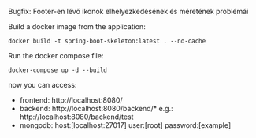 Bugfix: Footer-en lévő ikonok elhelyezkedésének és méretének problémái

Build a docker image from the application:
```
docker build -t spring-boot-skeleton:latest . --no-cache
```

Run the docker compose file:
```
docker-compose up -d --build
```

now you can access:
 - frontend: http://localhost:8080/
 - backend: http://localhost:8080/backend/* e.g.: http://localhost:8080/backend/test
 - mongodb: host:[localhost:27017] user:[root] password:[example]
